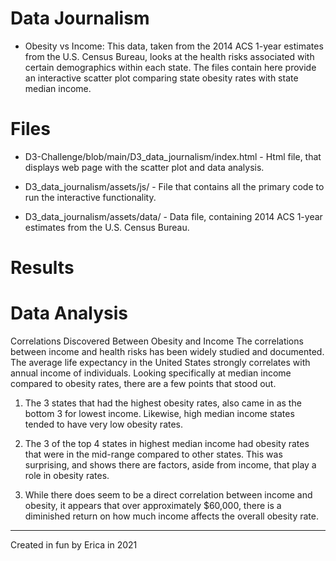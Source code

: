 # Data Journalism

* Obesity vs Income: This data, taken from the 2014 ACS 1-year estimates from the U.S. Census Bureau, looks at the health risks associated with certain demographics within each state. The files contain here provide an interactive scatter plot comparing state obesity rates with state median income. 

# Files

* D3-Challenge/blob/main/D3_data_journalism/index.html - Html file, that displays web page with the scatter plot and data analysis. 

* D3_data_journalism/assets/js/ - File that contains all the primary code to run the interactive functionality.

* D3_data_journalism/assets/data/ - Data file, containing 2014 ACS 1-year estimates from the U.S. Census Bureau.

# Results



# Data Analysis

Correlations Discovered Between Obesity and Income
The correlations between income and health risks has been widely studied and documented. The average life expectancy in the United States strongly correlates with annual income of individuals. Looking specifically at median income compared to obesity rates, there are a few points that stood out.

1) The 3 states that had the highest obesity rates, also came in as the bottom 3 for lowest income. Likewise, high median income states tended to have very low obesity rates.

2) The 3 of the top 4 states in highest median income had obesity rates that were in the mid-range compared to other states. This was surprising, and shows there are factors, aside from income, that play a role in obesity rates.

3) While there does seem to be a direct correlation between income and obesity, it appears that over approximately $60,000, there is a diminished return on how much income affects the overall obesity rate.


-----------------------------------------------------------------------------------------------------------------------------------------------------------------------------------
Created in fun by Erica in 2021
